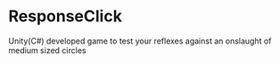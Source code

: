 # ResponseClick
Unity(C#) developed game to test your reflexes against an onslaught of medium sized circles
